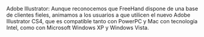 Adobe Illustrator: Aunque reconocemos que FreeHand dispone de una base de clientes fieles, animamos a los usuarios a que utilicen el nuevo Adobe Illustrator CS4, que es compatible tanto con PowerPC y Mac con tecnología Intel, como con Microsoft Windows XP y Windows Vista.
